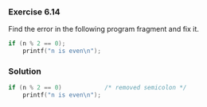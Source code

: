 ### Exercise 6.14
Find the error in the following program fragment and fix it.

```c
if (n % 2 == 0);
    printf("n is even\n");
```

### Solution

```c
if (n % 2 == 0)            /* removed semicolon */
    printf("n is even\n");
```
